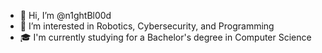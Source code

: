 - 👋 Hi, I’m @n1ghtBl00d
- 👀 I’m interested in Robotics, Cybersecurity, and Programming
- 🎓 I'm currently studying for a Bachelor's degree in Computer Science

